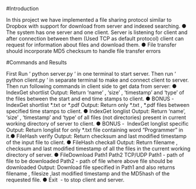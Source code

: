 #Introduction

In this project we have implemented a file sharing protocol similar to Dropbox with
support for download from server and indexed searching.
	● The system has one server and one client. Server is listening for client and
	after connection between them (Used TCP as default protocol) client can
	request for information about files and download them.
	● File transfer should incorporate MD5 checksum to handle file transfer errors


#Commands and Results

First Run ‘ python server.py ‘ in one terminal to start server. Then run ‘ python
client.py ‘ in separate terminal to make and connect client to server.
Then run following commands in client side to get data from server:
	● IndexGet shortlist <starttimestamp> <endtimestamp>
	Output: Return ‘name’ , ‘size’ , ‘timestamp’ and ‘type’ of the files between
	the start and end time stamps to client.
	● BONUS​ - ​ IndexGet shortlist <starttimestamp> <endtimestamp> *.txt or *.pdf
	Output: Return only *.txt , *.pdf files between specified time stamps to client.
	● IndexGet longlist
	Output: Return ‘name’, ‘size’ , ‘timestamp’ and ‘type’ of all files (not
	directories) present in current working directory of server to client.
	● BONUS​ - ​ IndexGet longlist specific
	Output: Return longlist for only *.txt file containing word “Programmer” in it.● FileHash verify <FileName>
	Output:​ Return checksum and last modified timestamp of the input file to
	client.
	● FileHash checkall
	Output: Return filename , checksum and last modified timestamp of all the
	files in the current working directory of server.
	● FileDownload Path1 Path2 TCP/UDP
	Path1 - path of file to be downloaded
	Path2 - path of file where above file should be downloaded
	Output: Download file specified in Path1 and also returns filename , filesize
	,last modified timestamp and the MD5hash of the requested file.
	● Exit ​ - to stop client and server.